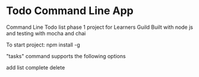 # Todo Command Line App
Command Line Todo list phase 1 project for Learners Guild
Built with node js and testing with mocha and chai

To start project:
npm install -g

"tasks" command supports the following options

add <task name>
list
complete <task-id>
delete <tasks-id>